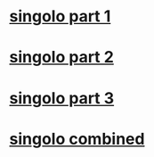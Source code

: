 # [singolo part 1](https://DashaBerashevich.github.io/singolo/Singolo1.html)
# [singolo part 2](https://DashaBerashevich.github.io/singolo/Singolo2.html)
# [singolo part 3](https://DashaBerashevich.github.io/singolo/Singolo3.html)
# [singolo combined](https://DashaBerashevich.github.io/singolo/index.html)
